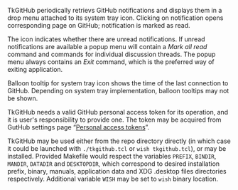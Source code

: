 TkGitHub periodically retrievs GitHub notifications and displays them in a drop
menu attached to its system tray icon. Clicking on notification opens
corresponding page on GitHub; notification is marked as read.

The icon indicates whether there are unread notifications. If unread
notifications are available a popup menu will contain a *Mark all read* command
and commands for individual discussion threads. The popup menu always contains
an *Exit* command, which is the preferred way of exiting application.

Balloon tooltip for system tray icon shows the time of the last connection to
GitHub. Depending on system tray implementation, balloon tooltips may not be
shown.

TkGitHub needs a valid GitHub personal access token for its operation, and it is
user's responsibility to provide one. The token may be acquired from GutHub
settings page “[Personal access tokens](https://github.com/settings/tokens)”.

TkGitHub may be used either from the repo directory directly (in which case it
could be launched with `./tkgithub.tcl` or `wish tkgithub.tcl`), or may be
installed.  Provided Makefile would respect the variables `PREFIX`, `BINDIR`,
`MANDIR`, `DATADIR` and `DESKTOPDIR`, which correspond to desired installation
prefix, binary, manuals, application data and XDG .desktop files directories
respectively.  Additional variable `WISH` may be set to `wish` binary location.

